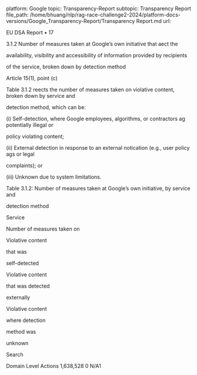 platform: Google
topic: Transparency-Report
subtopic: Transparency Report
file_path: /home/bhuang/nlp/rag-race-challenge2-2024/platform-docs-versions/Google_Transparency-Report/Transparency Report.md
url: <EMPTY>

EU DSA Report • 17

3.1.2 Number of measures taken at Google’s own initiative that a ect the

availability, visibility and accessibility of information provided by recipients

of the service, broken down by detection method

Article 15(1), point (c)



Table 3.1.2 re ects the number of measures taken on violative content, broken down by service and

detection method, which can be:

(i) Self-detection, where Google employees, algorithms, or contractors  ag potentially illegal or

policy violating content;

(ii) External detection in response to an external noti cation (e.g., user policy  ags or legal

complaints); or

(iii) Unknown due to system limitations.



Table 3.1.2: Number of measures taken at Google’s own initiative, by service and

detection method



Service



Number of measures taken on



Violative content

that was

self-detected



Violative content

that was detected

externally



Violative content

where detection

method was

unknown



Search



Domain Level Actions 1,638,528 0 N/A1